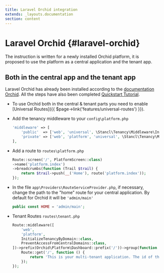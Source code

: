 ```yaml
---
title: Laravel Orchid integration
extends: _layouts.documentation
section: content
---
```


# Laravel Orchid {#laravel-orchid}

The instruction is written for a newly installed Orchid platform, it is proposed to use the platform as a central application and the tenant app.

## Both in the central app and the tenant app

Laravel Orchid has already been installed according to the [documentation Orchid](https://orchid.software/en/docs/installation/). All the steps have also been completed [Quickstart Tutorial](/docs/v3/quickstart).

- To use Orchid both in the central & tenant parts you need to enable [Universal Routes]({{ $page->link('features/universal-routes') }}).
- Add the tenancy middleware to your `config\platform.php`

    ```php
    'middleware' => [
        'public'  => ['web', 'universal', \Stancl\Tenancy\Middleware\InitializeTenancyByDomain::class],
        'private' => ['web', 'platform', 'universal', \Stancl\Tenancy\Middleware\InitializeTenancyByDomain::class],
    ],
    ```

- Add a route to `routes\platform.php`

    ```php
    Route::screen('/', PlatformScreen::class)
    ->name('platform.index')
    ->breadcrumbs(function (Trail $trail) {
        return $trail->push(__('Home'), route('platform.index'));
    });
     ```

- In the file `app\Providers\RouteServiceProvider.php`, if necessary, change the path to the "home" route for your central application. By default for Orchid it will be `'admin/main'`

    ```php
    public const HOME = 'admin/main';
    ```

- Tenant Routes `routes\tenant.php`

    ```php
    Route::middleware([
        'web',
        'platform',
        InitializeTenancyByDomain::class,
        PreventAccessFromCentralDomains::class,
    ])->prefix(Orchid\Platform\Dashboard::prefix('/'))->group(function () {
        Route::get('/', function () {
            return 'This is your multi-tenant application. The id of the current tenant is ' . tenant('id');
        });
    });
     ```
